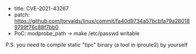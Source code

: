 - title: CVE-2021-43267
- patch: https://github.com/torvalds/linux/commit/fa40d9734a57bcbfa79a280189799f76c88f7bb0
- PoC: modprobe_path -> make /etc/passwd writable

P.S. you need to compile static "tipc" binary (a tool in iproute2) by yourself

